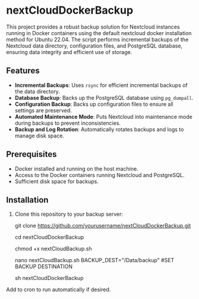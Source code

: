 # nextCloudDockerBackup

This project provides a robust backup solution for Nextcloud instances running in Docker containers using the default nextcloud docker installation method for Ubuntu 22.04. 
The script performs incremental backups of the Nextcloud data directory, configuration files, and PostgreSQL database, ensuring data integrity and efficient use of storage.

## Features

- **Incremental Backups**: Uses `rsync` for efficient incremental backups of the data directory.
- **Database Backup**: Backs up the PostgreSQL database using `pg_dumpall`.
- **Configuration Backup**: Backs up configuration files to ensure all settings are preserved.
- **Automated Maintenance Mode**: Puts Nextcloud into maintenance mode during backups to prevent inconsistencies.
- **Backup and Log Rotation**: Automatically rotates backups and logs to manage disk space.

## Prerequisites

- Docker installed and running on the host machine.
- Access to the Docker containers running Nextcloud and PostgreSQL.
- Sufficient disk space for backups.

## Installation

1. Clone this repository to your backup server:
  
   git clone https://github.com/yourusername/nextCloudDockerBackup.git
   
   cd nextCloudDockerBackup
   
   chmod +x nextCloudBackup.sh
   
   nano nextCloudBackup.sh
       BACKUP_DEST="/Data/backup"  #SET BACKUP DESTINATION

    sh nextCloudDockerBackup

Add to cron to run automatically if desired. 



      
